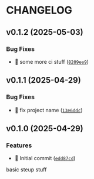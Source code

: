 # CHANGELOG


## v0.1.2 (2025-05-03)

### Bug Fixes

- :bug: some more ci stuff
  ([`8209ee9`](https://github.com/PascalStehling/sqltesty/commit/8209ee974de37b366124dc340a1e96682d9609cf))


## v0.1.1 (2025-04-29)

### Bug Fixes

- :bug: fix project name
  ([`13e6ddc`](https://github.com/PascalStehling/sqltesty/commit/13e6ddc6067a27840a069511614402a279ab4de4))


## v0.1.0 (2025-04-29)

### Features

- :tada: Initial commit
  ([`edd87cd`](https://github.com/PascalStehling/sqltesty/commit/edd87cdbcabe7d5a985373aeac485c849ab13f73))

basic steup stuff
